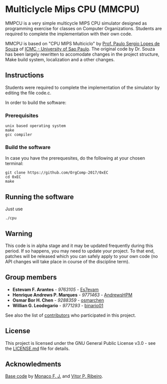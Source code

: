# Multiclycle Mips CPU (MMCPU)

  MMPCU is a very simple multicycle MIPS CPU simulator designed as programming exercise for classes on Computer Organizations. Students are required to complete the implementation with their own code.

  MMCPU is based on "CPU MIPS Multiciclo"  by [Prof. Paulo Sergio Lopes de
  Souza](http://conteudo.icmc.usp.br/pessoas/pssouza/) of [ICMC - University of Sao Paulo](http://icmc.usp.br/).  The original code by Dr. Souza
  has been largely rewritten to accomodate changes in the project structure,
  Make build system, localization and a other changes.

## Instructions
  Students were required to complete the implementation of the simulator by
  editing the file code.c.

  In order to build the software:
### Prerequisites
```
unix based operating system
make
gcc compiler
```
### Build the software
In case you have the prerequesites, do the following at your chosen terminal:
```
git clone https://github.com/OrgComp-2017/0xEC
cd 0xEC
make
```
## Running the software
Just use
```
./cpu
```

## Warning

  This code is in alpha stage and it may be updated frequently
  during this period. If so happens, you may need to update your project.
  To that end, patches will be released which you can safely apply
  to your own code (no API changes will take place in course of
  the discipline term).
  


## Group members

* **Estevam F. Arantes** - *9763105* - [Es7evam](https://github.com/Es7evam)
* **Henrique Andrews P. Marques** - *9771463* - [AndrewsHPM](https://github.com/AndrewsHPM)
* **Osmar Bor H. Chen** - *9288359* - [osmarchen](https://github.com/osmarchen)
* **Willian G. Leodegario** - *9771293* - [binario01 ](https://github.com/binario01)

See also the list of [contributors](https://github.com/your/project/contributors) who participated in this project.

## License

This project is licensed under the GNU General Public License v3.0 - see the [LICENSE.md](LICENSE.md) file for details.


## Acknowledments
[Base code](https://gitlab.com/monaco/mmcpu) by [Monaco F. J.](https://gitlab.com/monaco) and [Vitor P. Ribeiro](https://github.com/VitorPinRibeiro).
